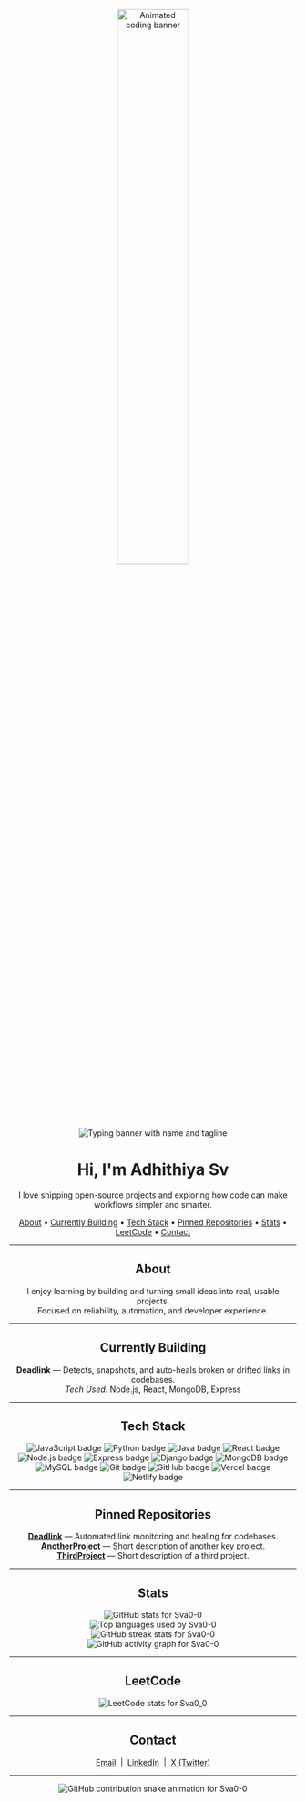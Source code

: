 <p align="center">
  <img src="https://media3.giphy.com/media/v1.Y2lkPTc5MGI3NjExdjJneGdyam1xMGg5YzBvNzZqdHVrN3RoOHBmeHVicGh0ZzdsbmdmMiZlcD12MV9pbnRlcm5hbF9naWZfYnlfaWQmY3Q9Zw/Tz30dcgKE3GCTYpxol/giphy.gif" alt="Animated coding banner" width="50%" />
</p>

<p align="center">
  <img src="https://readme-typing-svg.demolab.com?font=Fira+Code&weight=500&pause=1000&color=0AB3FF&center=true&width=435&lines=SVA;Adhithiya+Sv" alt="Typing banner with name and tagline" />
</p>

<h1 align="center">Hi, I'm Adhithiya Sv</h1>
<p align="center">I love shipping open-source projects and exploring how code can make workflows simpler and smarter.</p>

<!-- Internal Navigation -->
<p align="center">
  <a href="#about">About</a> •
  <a href="#currently-building">Currently Building</a> •
  <a href="#tech-stack">Tech Stack</a> •
  <a href="#pinned-repositories">Pinned Repositories</a> •
  <a href="#stats">Stats</a> •
  <a href="#leetcode">LeetCode</a> •
  <a href="#contact">Contact</a>
</p>

---

<h2 id="about" align="center">About</h2>
<p align="center">
  I enjoy learning by building and turning small ideas into real, usable projects.<br>
  Focused on reliability, automation, and developer experience.
</p>

---

<h2 id="currently-building" align="center">Currently Building</h2>
<p align="center">
  <b>Deadlink</b> &mdash; Detects, snapshots, and auto-heals broken or drifted links in codebases.<br>
  <i>Tech Used:</i> Node.js, React, MongoDB, Express
</p>

---

<h2 id="tech-stack" align="center">Tech Stack</h2>
<p align="center">
  <img src="https://img.shields.io/badge/JavaScript-yellow?style=for-the-badge&logo=javascript&logoColor=black" alt="JavaScript badge" />
  <img src="https://img.shields.io/badge/Python-blue?style=for-the-badge&logo=python&logoColor=white" alt="Python badge" />
  <img src="https://img.shields.io/badge/Java-red?style=for-the-badge&logo=java&logoColor=white" alt="Java badge" />
  <img src="https://img.shields.io/badge/React-61DAFB?style=for-the-badge&logo=react&logoColor=black" alt="React badge" />
  <img src="https://img.shields.io/badge/Node.js-339933?style=for-the-badge&logo=nodedotjs&logoColor=white" alt="Node.js badge" />
  <img src="https://img.shields.io/badge/Express-000000?style=for-the-badge&logo=express&logoColor=white" alt="Express badge" />
  <img src="https://img.shields.io/badge/Django-092E20?style=for-the-badge&logo=django&logoColor=white" alt="Django badge" />
  <img src="https://img.shields.io/badge/MongoDB-47A248?style=for-the-badge&logo=mongodb&logoColor=white" alt="MongoDB badge" />
  <img src="https://img.shields.io/badge/MySQL-4479A1?style=for-the-badge&logo=mysql&logoColor=white" alt="MySQL badge" />
  <img src="https://img.shields.io/badge/Git-F05032?style=for-the-badge&logo=git&logoColor=white" alt="Git badge" />
  <img src="https://img.shields.io/badge/GitHub-181717?style=for-the-badge&logo=github&logoColor=white" alt="GitHub badge" />
  <img src="https://img.shields.io/badge/Vercel-000000?style=for-the-badge&logo=vercel&logoColor=white" alt="Vercel badge" />
  <img src="https://img.shields.io/badge/Netlify-00C7B7?style=for-the-badge&logo=netlify&logoColor=white" alt="Netlify badge" />
</p>

---

<h2 id="pinned-repositories" align="center">Pinned Repositories</h2>
<p align="center">
  <a href="https://github.com/Sva0-0/Deadlink"><b>Deadlink</b></a> &mdash; Automated link monitoring and healing for codebases.<br>
  <a href="https://github.com/Sva0-0/AnotherProject"><b>AnotherProject</b></a> &mdash; Short description of another key project.<br>
  <a href="https://github.com/Sva0-0/ThirdProject"><b>ThirdProject</b></a> &mdash; Short description of a third project.
</p>

---

<h2 id="stats" align="center">Stats</h2>
<p align="center">
  <img src="https://github-readme-stats.vercel.app/api?username=Sva0-0&show_icons=true&theme=tokyonight" alt="GitHub stats for Sva0-0" />
  <br />
  <img src="https://github-readme-stats.vercel.app/api/top-langs/?username=Sva0-0&layout=compact&theme=tokyonight" alt="Top languages used by Sva0-0" />
  <br />
  <img src="https://streak-stats.demolab.com?user=Sva0-0&theme=tokyonight" alt="GitHub streak stats for Sva0-0" />
  <br />
  <img src="https://github-readme-activity-graph.vercel.app/graph?username=Sva0-0&theme=tokyonight" alt="GitHub activity graph for Sva0-0" />
</p>

---

<h2 id="leetcode" align="center">LeetCode</h2>
<p align="center">
  <img src="https://leetcard.jacoblin.cool/sva0_0?ext=contest&theme=dark" alt="LeetCode stats for Sva0_0" />
</p>

---

<h2 id="contact" align="center">Contact</h2>
<p align="center">
  <a href="mailto:sva.adhithiya@gmail.com">Email</a> &nbsp;|&nbsp;
  <a href="https://www.linkedin.com/in/adhithiya-sv/">LinkedIn</a> &nbsp;|&nbsp;
  <a href="https://x.com/Sva_adhithiya">X (Twitter)</a>
</p>

---

<p align="center">
  <img src="https://raw.githubusercontent.com/Sva0-0/Sva0-0/output/github-contribution-grid-snake-dark.svg" alt="GitHub contribution snake animation for Sva0-0" />
</p>
